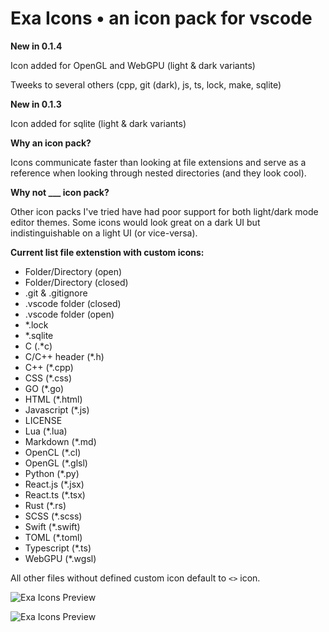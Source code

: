 # Exa Icons • an icon pack for vscode

**New in 0.1.4**

Icon added for OpenGL and WebGPU (light & dark variants)

Tweeks to several others (cpp, git (dark), js, ts, lock, make, sqlite)

**New in 0.1.3**

Icon added for sqlite (light & dark variants)

**Why an icon pack?**

Icons communicate faster than looking at file extensions and serve as a reference when looking through nested directories (and they look cool).

**Why not ___ icon pack?**

Other icon packs I've tried have had poor support for both light/dark mode editor themes. Some icons would look great on a dark UI but indistinguishable on a light UI (or vice-versa).

**Current list file extenstion with custom icons:**

- Folder/Directory (open)
- Folder/Directory (closed)
- .git & .gitignore
- .vscode folder (closed)
- .vscode folder (open)
- *.lock
- *.sqlite
- C (.*c)
- C/C++ header (*.h)
- C++ (*.cpp)
- CSS (*.css)
- GO (*.go)
- HTML (*.html)
- Javascript (*.js)
- LICENSE
- Lua (*.lua)
- Markdown (*.md)
- OpenCL (*.cl)
- OpenGL (*.glsl)
- Python (*.py)
- React.js (*.jsx)
- React.ts (*.tsx)
- Rust (*.rs)
- SCSS (*.scss)
- Swift (*.swift)
- TOML (*.toml)
- Typescript (*.ts)
- WebGPU (*.wgsl)

All other files without defined custom icon default to `<>` icon.


![Exa Icons Preview](https://github.com/exastone/exa-icons/blob/main/screenshots/icons-dark.png?raw=true)

![Exa Icons Preview](https://github.com/exastone/exa-icons/blob/main/screenshots/icons-light.png?raw=true)
